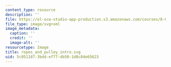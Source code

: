 ```yaml
---
content_type: resource
description: ''
file: https://ol-ocw-studio-app-production.s3.amazonaws.com/courses/8-01sc-classical-mechanics-fall-2016/5c0511873bddef77db501d8c84e65623_ropes_and_pulley_intro.svg
file_type: image/svg+xml
image_metadata:
  caption: ''
  credit: ''
  image-alt: ''
resourcetype: Image
title: ropes_and_pulley_intro.svg
uid: 5c051187-3bdd-ef77-db50-1d8c84e65623
---
```

